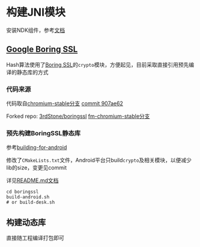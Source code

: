 # 构建JNI模块
安装NDK组件，参考[文档](https://developer.android.com/ndk/guides/)

## [Google Boring SSL](https://github.com/google/boringssl)

Hash算法使用了[Boring SSL](https://github.com/google/boringssl)的`crypto`模块，方便起见，目前采取直接引用预先编译的静态库的方式

### 代码来源
代码取自[chromium-stable分支](https://github.com/google/boringssl/tree/chromium-stable) [commit 907ae62](https://github.com/google/boringssl/commit/907ae62b9d81121cb86b604f83e6b811a43f7a87)

Forked repo: [3rdStone/boringssl](https://github.com/xinthink/boringssl) [fm-chromium-stable分支](https://github.com/xinthink/boringssl/commits/fm-chromium-stable)

### 预先构建BoringSSL静态库
参考[building-for-android](https://github.com/google/boringssl/blob/master/BUILDING.md#building-for-android)

修改了`CMakeLists.txt`文件，Android平台只build`crypto`及相关模块，以便减少lib的size，变更见commit

详见[README.md文档](../libraries/boringssl/README.MD)

    cd boringssl
    build-android.sh
    # or build-desk.sh

## 构建动态库
直接随工程编译打包即可
